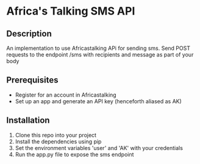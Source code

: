 # Africa's Talking SMS API
## Description
<p> An implementation to use Africastalking APi for sending sms. Send POST requests to the endpoint /sms with recipients and message as part of your body</p>

## Prerequisites
- Register for an account in Africastalking
- Set up an app and generate an API key (henceforth aliased as AK)


## Installation
1. Clone this repo into your project
2. Install the dependencies using pip
3. Set the environment variables 'user' and 'AK' with your credentials
4. Run the app.py  file to expose the sms endpoint